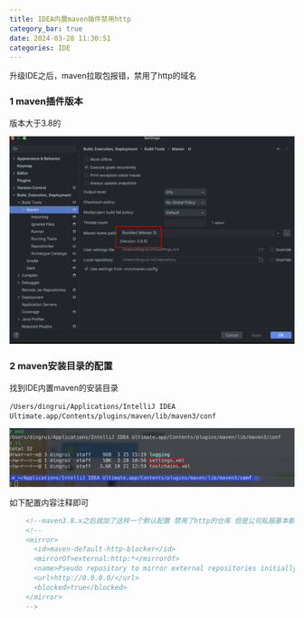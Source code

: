 ```yaml
---
title: IDEA内置maven插件禁用http
category_bar: true
date: 2024-03-28 11:30:51
categories: IDE
---
```


升级IDE之后，maven拉取包报错，禁用了http的域名

### 1 maven插件版本

版本大于3.8的

![](./IDEA内置maven插件禁用http/1711596972.png)

### 2 maven安装目录的配置

找到IDE内置maven的安装目录

`/Users/dingrui/Applications/IntelliJ IDEA Ultimate.app/Contents/plugins/maven/lib/maven3/conf`

![](./IDEA内置maven插件禁用http/1711596892.png)

如下配置内容注释即可

```xml
    <!--maven3.8.x之后就加了这样一个默认配置 禁用了http的仓库 但是公司私服基本都是http的-->
    <!--
    <mirror>
      <id>maven-default-http-blocker</id>
      <mirrorOf>external:http:*</mirrorOf>
      <name>Pseudo repository to mirror external repositories initially using HTTP.</name>
      <url>http://0.0.0.0/</url>
      <blocked>true</blocked>
    </mirror>
    -->
```